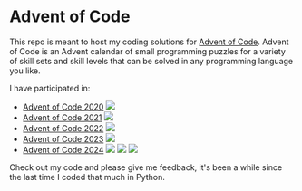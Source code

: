 # Advent of Code

This repo is meant to host my coding solutions for [Advent of Code](https://adventofcode.com/). Advent of Code is an Advent calendar of small programming puzzles for a variety of skill sets and skill levels that can be solved in any programming language you like.

I have participated in:
* [Advent of Code 2020](https://adventofcode.com/2020/) ![](https://img.shields.io/badge/Stars%202020%20⭐-50-yellow)
* [Advent of Code 2021](https://adventofcode.com/2021/) ![](https://img.shields.io/badge/Stars%202021%20⭐-50-yellow)
* [Advent of Code 2022](https://adventofcode.com/2022/) ![](https://img.shields.io/badge/Stars%202022%20⭐-50-yellow)
* [Advent of Code 2023](https://adventofcode.com/2023/) ![](https://img.shields.io/badge/Stars%202023%20⭐-50-yellow)
* [Advent of Code 2024](https://adventofcode.com/2024/) ![](https://img.shields.io/badge/Stars%202024%20⭐-29-yellow) ![](https://img.shields.io/badge/2024%20day%20📅-16-blue) ![](https://img.shields.io/badge/2024%20days%20completed-14-red)

Check out my code and please give me feedback, it's been a while since the last time I coded that much in Python.
